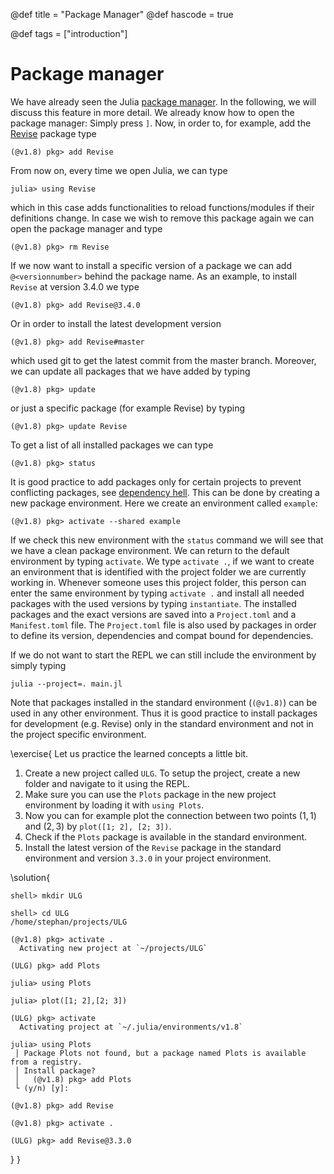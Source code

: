 @def title = "Package Manager"
@def hascode = true

@def tags = ["introduction"]

# Package manager

We have already seen the Julia [package manager](https://docs.julialang.org/en/v1/stdlib/Pkg/). In the following, we will discuss this feature in more detail. We already know how to open the package manager: Simply press `]`. Now, in order to, for example, add the [Revise](https://github.com/timholy/Revise.jl) package type 
```julia-repl
(@v1.8) pkg> add Revise
```
From now on, every time we open Julia, we can type
```julia-repl
julia> using Revise
```
which in this case adds functionalities to reload functions/modules if their definitions change. In case we wish to remove this package again we can open the package manager and type
```julia-repl
(@v1.8) pkg> rm Revise
```
If we now want to install a specific version of a package we can add `@<versionnumber>` behind the package name. As an example, to install `Revise` at version $3.4.0$ we type
```julia-repl
(@v1.8) pkg> add Revise@3.4.0
```
Or in order to install the latest development version
```julia-repl
(@v1.8) pkg> add Revise#master
```
which used git to get the latest commit from the master branch.
Moreover, we can update all packages that we have added by typing
```julia-repl
(@v1.8) pkg> update
```
or just a specific package (for example Revise) by typing
```julia-repl
(@v1.8) pkg> update Revise
```
To get a list of all installed packages we can type
```julia-repl
(@v1.8) pkg> status
```
It is good practice to add packages only for certain projects to prevent conflicting packages, see [dependency hell](https://en.wikipedia.org/wiki/Dependency_hell). This can be done by creating a new package environment. Here we create an environment called `example`:
```julia-repl
(@v1.8) pkg> activate --shared example
```
If we check this new environment with the `status` command we will see that we have a clean package environment. We can return to the default environment by typing `activate`. We type `activate .`, if we want to create an environment that is identified with the project folder we are currently working in. Whenever someone uses this project folder, this person can enter the same environment by typing `activate .` and install all needed packages with the used versions by typing `instantiate`.
The installed packages and the exact versions are saved into a `Project.toml` and a `Manifest.toml` file. The `Project.toml` file is also used by packages in order to define its version, dependencies and compat bound for dependencies.

If we do not want to start the REPL we can still include the environment by simply typing
```shell
julia --project=. main.jl
```
Note that packages installed in the standard environment (`(@v1.8)`) can be used in any other environment.
Thus it is good practice to install packages for development (e.g. Revise) only in the standard environment and not in the project specific environment.

\exercise{
    Let us practice the learned concepts a little bit.
1. Create a new project called `ULG`. To setup the project, create a new folder and navigate to it using the REPL. 
2. Make sure you can use the `Plots` package in the new project environment by loading it with `using Plots`.
3. Now you can for example plot the connection between two points $(1,1)$ and $(2,3)$ by `plot([1; 2], [2; 3])`.
4. Check if the `Plots` package is available in the standard environment.
5. Install the latest version of the `Revise` package in the standard environment and version `3.3.0` in your project environment.

\solution{
```julia-repl
shell> mkdir ULG

shell> cd ULG
/home/stephan/projects/ULG

(@v1.8) pkg> activate .
  Activating new project at `~/projects/ULG`

(ULG) pkg> add Plots

julia> using Plots

julia> plot([1; 2],[2; 3])

(ULG) pkg> activate
  Activating project at `~/.julia/environments/v1.8`

julia> using Plots
 │ Package Plots not found, but a package named Plots is available from a registry. 
 │ Install package?
 │   (@v1.8) pkg> add Plots 
 └ (y/n) [y]: 

(@v1.8) pkg> add Revise

(@v1.8) pkg> activate .

(ULG) pkg> add Revise@3.3.0
```
}
}
